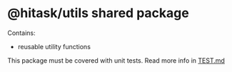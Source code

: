 # @hitask/utils shared package

Contains:

* reusable utility functions

This package must be covered with unit tests. Read more info in [TEST.md](../../TEST.md)
